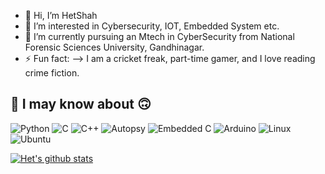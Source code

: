 - 👋 Hi, I’m HetShah
- 👀 I’m interested in Cybersecurity, IOT, Embedded System etc.
- 🌱 I’m currently pursuing an Mtech in CyberSecurity from National Forensic Sciences University, Gandhinagar.
- ⚡ Fun fact: --> I am a cricket freak, part-time gamer, and I love reading crime fiction.

## 🔧 I may know about :upside_down_face:
![Python](https://img.shields.io/badge/python-3670A0?style=plastic&logo=python&logoColor=ffdd54)
![C](https://img.shields.io/badge/c-%2300599C?style=plastic&logo=c&logoColor=white)
![C++](https://img.shields.io/badge/c++-%2300599C?style=plastic&logo=c%2B%2B&logoColor=white)
![Autopsy](https://img.shields.io/badge/Autopsy-000000?style=plastic&logo=autopsy&logoColor=white)
![Embedded C](https://img.shields.io/badge/EmbeddedC-098BF5?style=plastic&logo=embeddedc&logoColor=white)
![Arduino](https://img.shields.io/badge/Arduino-009292?style=plastic&logo=arduino&logoColor=white)
![Linux](https://img.shields.io/badge/Linux-FCC624?style=plastic&logo=linux&logoColor=black)
![Ubuntu](https://img.shields.io/badge/Ubuntu-E95420?style=plastic&logo=ubuntu&logoColor=white)

[![Het's github stats](https://github-readme-stats.vercel.app/api?username=EinsteinVirus&count_private=true&show_icons=true&theme=blue-green&hide_rank=false)](https://github.com/anuraghazra/github-readme-stats)
